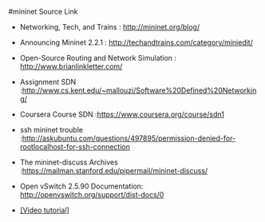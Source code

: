#mininet Source Link

- Networking, Tech, and Trains : http://mininet.org/blog/
- Announcing Mininet 2.2.1 : http://techandtrains.com/category/miniedit/
- Open-Source Routing and Network Simulation : http://www.brianlinkletter.com/
- Assignment SDN :http://www.cs.kent.edu/~mallouzi/Software%20Defined%20Networking/
- Coursera Course SDN :https://www.coursera.org/course/sdn1
- ssh mininet trouble :http://askubuntu.com/questions/497895/permission-denied-for-rootlocalhost-for-ssh-connection
- The mininet-discuss Archives :https://mailman.stanford.edu/pipermail/mininet-discuss/ 

- Open vSwitch 2.5.90 Documentation: http://openvswitch.org/support/dist-docs/0
- [[Video tutorial]](http://zmp3.xyz/play/vnd-sdncompliant-version-video-05-mininet-pox-vlans/U6I1-ejforU.html)
